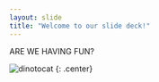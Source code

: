 ```yaml
---
layout: slide
title: "Welcome to our slide deck!"
---
```


ARE WE HAVING FUN?

![dinotocat](https://octodex.github.com/images/dinotocat.png)
{: .center}
